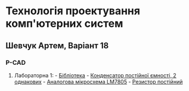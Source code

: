 # Технологія проектування комп'ютерних систем
## Шевчук Артем, Варіант 18
### P-CAD
1. Лабораторна 1:
		- [Бібліотека](https://github.com/shharw/DToCS/blob/main/lab1/AnalogDevices_Shevhcuk.lib)
		- [Конденсатор постійної ємності, 2 однакових](https://github.com/shharw/DToCS/blob/main/lab1/AnalogDevices_Shevhcuk%5BC%5D.Sym)
		- [Аналогова мікросхема LM7805](https://github.com/shharw/DToCS/blob/main/lab1/AnalogDevices_Shevhcuk%5BLM7805%5D.Sym)
		- [Резистор постійний](https://github.com/shharw/DToCS/blob/main/lab1/AnalogDevices_Shevhcuk%5BR%5D.Sym)

		